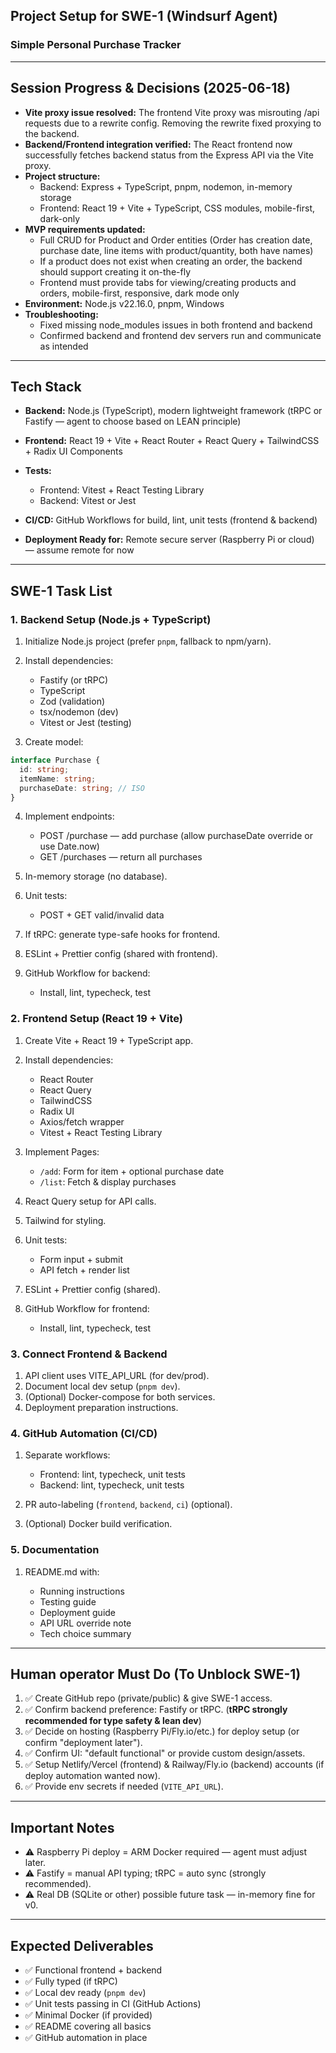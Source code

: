 ## Project Setup for SWE-1 (Windsurf Agent)

### Simple Personal Purchase Tracker

---

## Session Progress & Decisions (2025-06-18)

- **Vite proxy issue resolved:** The frontend Vite proxy was misrouting /api requests due to a rewrite config. Removing the rewrite fixed proxying to the backend.
- **Backend/Frontend integration verified:** The React frontend now successfully fetches backend status from the Express API via the Vite proxy.
- **Project structure:**
  - Backend: Express + TypeScript, pnpm, nodemon, in-memory storage
  - Frontend: React 19 + Vite + TypeScript, CSS modules, mobile-first, dark-only
- **MVP requirements updated:**
  - Full CRUD for Product and Order entities (Order has creation date, purchase date, line items with product/quantity, both have names)
  - If a product does not exist when creating an order, the backend should support creating it on-the-fly
  - Frontend must provide tabs for viewing/creating products and orders, mobile-first, responsive, dark mode only
- **Environment:** Node.js v22.16.0, pnpm, Windows
- **Troubleshooting:**
  - Fixed missing node_modules issues in both frontend and backend
  - Confirmed backend and frontend dev servers run and communicate as intended

---

## Tech Stack

* **Backend:** Node.js (TypeScript), modern lightweight framework (tRPC or Fastify — agent to choose based on LEAN principle)
* **Frontend:** React 19 + Vite + React Router + React Query + TailwindCSS + Radix UI Components
* **Tests:**

  * Frontend: Vitest + React Testing Library
  * Backend: Vitest or Jest
* **CI/CD:** GitHub Workflows for build, lint, unit tests (frontend & backend)
* **Deployment Ready for:** Remote secure server (Raspberry Pi or cloud) — assume remote for now

---

## SWE-1 Task List

### 1. Backend Setup (Node.js + TypeScript)

1. Initialize Node.js project (prefer `pnpm`, fallback to npm/yarn).
2. Install dependencies:

   * Fastify (or tRPC)
   * TypeScript
   * Zod (validation)
   * tsx/nodemon (dev)
   * Vitest or Jest (testing)
3. Create model:

```ts
interface Purchase {
  id: string;
  itemName: string;
  purchaseDate: string; // ISO
}
```

4. Implement endpoints:

   * POST /purchase — add purchase (allow purchaseDate override or use Date.now)
   * GET /purchases — return all purchases
5. In-memory storage (no database).
6. Unit tests:

   * POST + GET valid/invalid data
7. If tRPC: generate type-safe hooks for frontend.
8. ESLint + Prettier config (shared with frontend).
9. GitHub Workflow for backend:

   * Install, lint, typecheck, test

### 2. Frontend Setup (React 19 + Vite)

1. Create Vite + React 19 + TypeScript app.
2. Install dependencies:

   * React Router
   * React Query
   * TailwindCSS
   * Radix UI
   * Axios/fetch wrapper
   * Vitest + React Testing Library
3. Implement Pages:

   * `/add`: Form for item + optional purchase date
   * `/list`: Fetch & display purchases
4. React Query setup for API calls.
5. Tailwind for styling.
6. Unit tests:

   * Form input + submit
   * API fetch + render list
7. ESLint + Prettier config (shared).
8. GitHub Workflow for frontend:

   * Install, lint, typecheck, test

### 3. Connect Frontend & Backend

1. API client uses VITE\_API\_URL (for dev/prod).
2. Document local dev setup (`pnpm dev`).
3. (Optional) Docker-compose for both services.
4. Deployment preparation instructions.

### 4. GitHub Automation (CI/CD)

1. Separate workflows:

   * Frontend: lint, typecheck, unit tests
   * Backend: lint, typecheck, unit tests
2. PR auto-labeling (`frontend`, `backend`, `ci`) (optional).
3. (Optional) Docker build verification.

### 5. Documentation

1. README.md with:

   * Running instructions
   * Testing guide
   * Deployment guide
   * API URL override note
   * Tech choice summary

---

## Human operator Must Do (To Unblock SWE-1)

1. ✅ Create GitHub repo (private/public) & give SWE-1 access.
2. ✅ Confirm backend preference: Fastify or tRPC. (**tRPC strongly recommended for type safety & lean dev**)
3. ✅ Decide on hosting (Raspberry Pi/Fly.io/etc.) for deploy setup (or confirm "deployment later").
4. ✅ Confirm UI: "default functional" or provide custom design/assets.
5. ✅ Setup Netlify/Vercel (frontend) & Railway/Fly.io (backend) accounts (if deploy automation wanted now).
6. ✅ Provide env secrets if needed (`VITE_API_URL`).

---

## Important Notes

* ⚠️ Raspberry Pi deploy = ARM Docker required — agent must adjust later.
* ⚠️ Fastify = manual API typing; tRPC = auto sync (strongly recommended).
* ⚠️ Real DB (SQLite or other) possible future task — in-memory fine for v0.

---

## Expected Deliverables

* ✅ Functional frontend + backend
* ✅ Fully typed (if tRPC)
* ✅ Local dev ready (`pnpm dev`)
* ✅ Unit tests passing in CI (GitHub Actions)
* ✅ Minimal Docker (if provided)
* ✅ README covering all basics
* ✅ GitHub automation in place
